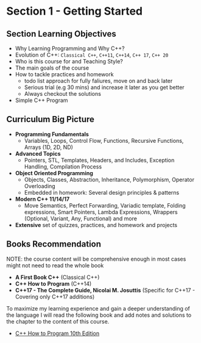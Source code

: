 # Section 1 - Getting Started

## Section Learning Objectives

- Why Learning Programming and Why C++?
- Evolution of C++: `Classical C++`, `C++11`, `C++14`, `C++ 17`, `C++ 20`
- Who is this course for and Teaching Style?
- The main goals of the course
- How to tackle practices and homework
    - todo list approach for fully faliures, move on and back later
    - Serious trial (e.g 30 mins) and increase it later as you get better
    - Always checkout the solutions
- Simple C++ Program

## Curriculum Big Picture 
- **Programming Fundamentals**
    - Variables, Loops, Control Flow, Functions, Recursive Functions, Arrays (1D, 2D, ND)
- **Advanced Topics**
    - Pointers, STL, Templates, Headers, and Includes, Exception Handling, Compilation Process
- **Object Oriented Programming**
    - Objects, Classes, Abstraction, Inheritance, Polymorphism, Operator Overloading
    - Embedded in homework: Several design principles & patterns
- **Modern C++ 11/14/17**
    - Move Semantics, Perfect Forwarding, Variadic template, Folding expressions, Smart Pointers, Lambda Expressions, Wrappers (Optional, Variant, Any, Functional) and more
- **Extensive** set of quizzes, practices, and homework and projects


## Books Recommendation

NOTE: the course content will be comprehensive enough in most cases might not need to read the whole book
- **A First Book C++** (Classical C++) 
- **C++ How to Program** (C++14)
- **C++17 - The Complete Guide, Nicolai M. Josuttis** (Specific for C++17 - Covering only C++17 additions) 


To maximize my learning experience and gain a deeper understanding of the language I will read the following book and add notes and solutions to the chapter to the content of this course.

- [C++ How to Program 10th Edition]()
